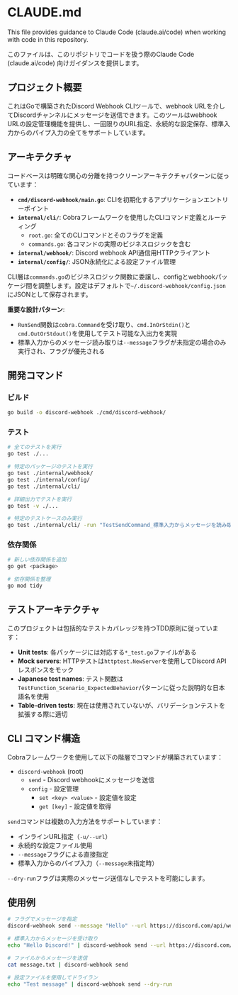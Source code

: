 # CLAUDE.md

This file provides guidance to Claude Code (claude.ai/code) when working with code in this repository.

このファイルは、このリポジトリでコードを扱う際のClaude Code (claude.ai/code) 向けガイダンスを提供します。

## プロジェクト概要

これはGoで構築されたDiscord Webhook CLIツールで、webhook URLを介してDiscordチャンネルにメッセージを送信できます。このツールはwebhook URLの設定管理機能を提供し、一回限りのURL指定、永続的な設定保存、標準入力からのパイプ入力の全てをサポートしています。

## アーキテクチャ

コードベースは明確な関心の分離を持つクリーンアーキテクチャパターンに従っています：

- **`cmd/discord-webhook/main.go`**: CLIを初期化するアプリケーションエントリーポイント
- **`internal/cli/`**: Cobraフレームワークを使用したCLIコマンド定義とルーティング
  - `root.go`: 全てのCLIコマンドとそのフラグを定義
  - `commands.go`: 各コマンドの実際のビジネスロジックを含む
- **`internal/webhook/`**: Discord webhook API通信用HTTPクライアント
- **`internal/config/`**: JSON永続化による設定ファイル管理

CLI層は`commands.go`のビジネスロジック関数に委譲し、configとwebhookパッケージ間を調整します。設定はデフォルトで`~/.discord-webhook/config.json`にJSONとして保存されます。

**重要な設計パターン**:
- `RunSend`関数は`cobra.Command`を受け取り、`cmd.InOrStdin()`と`cmd.OutOrStdout()`を使用してテスト可能な入出力を実現
- 標準入力からのメッセージ読み取りは`--message`フラグが未指定の場合のみ実行され、フラグが優先される

## 開発コマンド

### ビルド
```bash
go build -o discord-webhook ./cmd/discord-webhook/
```

### テスト
```bash
# 全てのテストを実行
go test ./...

# 特定のパッケージのテストを実行
go test ./internal/webhook/
go test ./internal/config/
go test ./internal/cli/

# 詳細出力でテストを実行
go test -v ./...

# 特定のテストケースのみ実行
go test ./internal/cli/ -run "TestSendCommand_標準入力からメッセージを読み取る"
```

### 依存関係
```bash
# 新しい依存関係を追加
go get <package>

# 依存関係を整理
go mod tidy
```

## テストアーキテクチャ

このプロジェクトは包括的なテストカバレッジを持つTDD原則に従っています：

- **Unit tests**: 各パッケージには対応する`*_test.go`ファイルがある
- **Mock servers**: HTTPテストは`httptest.NewServer`を使用してDiscord APIレスポンスをモック
- **Japanese test names**: テスト関数は`TestFunction_Scenario_ExpectedBehavior`パターンに従った説明的な日本語名を使用
- **Table-driven tests**: 現在は使用されていないが、バリデーションテストを拡張する際に適切

## CLI コマンド構造

Cobraフレームワークを使用して以下の階層でコマンドが構築されています：
- `discord-webhook` (root)
  - `send` - Discord webhookにメッセージを送信
  - `config` - 設定管理
    - `set <key> <value>` - 設定値を設定
    - `get [key]` - 設定値を取得

`send`コマンドは複数の入力方法をサポートしています：
- インラインURL指定（`-u/--url`）
- 永続的な設定ファイル使用
- `--message`フラグによる直接指定
- 標準入力からのパイプ入力（`--message`未指定時）

`--dry-run`フラグは実際のメッセージ送信なしでテストを可能にします。

## 使用例

```bash
# フラグでメッセージを指定
discord-webhook send --message "Hello" --url https://discord.com/api/webhooks/...

# 標準入力からメッセージを受け取り
echo "Hello Discord!" | discord-webhook send --url https://discord.com/api/webhooks/...

# ファイルからメッセージを送信
cat message.txt | discord-webhook send

# 設定ファイルを使用してドライラン
echo "Test message" | discord-webhook send --dry-run
```